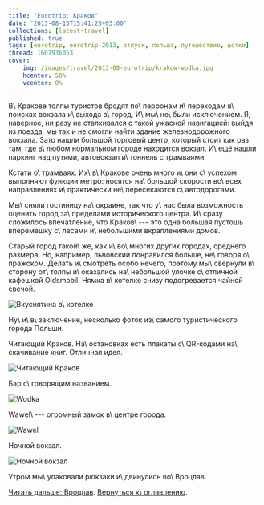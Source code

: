 ```yaml
---
title: "Eurotrip: Краков"
date: "2013-08-15T15:41:25+03:00"
collections: [latest-travel]
published: true
tags: [eurotrip, eurotrip-2013, отпуск, польша, путешествие, фотки]
thread: 1607936053
cover:
    img: /images/travel/2013-08-eurotrip/krakow-wodka.jpg
    hcenter: 50%
    vcenter: 0%
---
```


В\ Кракове толпы туристов бродят по\ перронам и\ переходам в\ поисках вокзала и\ выхода в\ город. И\ мы\ не\ были
исключением. Я, наверное, ни разу не сталкивался с такой ужасной навигацией: выйдя из поезда, мы так и не смогли найти
здание железнодорожного вокзала. Зато нашли большой торговый центр, который стоит как раз там, где в\ любом нормальном
городе находится вокзал. И\ ещё нашли паркинг над путями, автовокзал и\ тоннель с трамваями.

Кстати о\ трамваях. Их\ в\ Кракове очень много и\ они с\ успехом выполняют функции метро: носятся на\ большой скорости
во\ всех направлениях и\ практически не\ пересекаются с\ автодорогами.

Мы\ сняли гостиницу на\ окраине, так что у\ нас была возможность оценить город за\ пределами исторического центра.
И\ сразу сложилось впечатление, что Краков\ --- это одна большая пустошь вперемешку с\ лесами и\ небольшими
вкраплениями домов.

Старый город такой\ же, как и\ во\ многих других городах, среднего размера. Но, например, львовский понравился больше,
не\ говоря о\ пражском. Делать и\ смотреть особо нечего, поэтому мы\ свернули в\ сторону от\ толпы и\ оказались
на\ небольшой улочке с\ отличной кафешкой Oldsmobil. Нямка в\ котелке снизу подогревается чайной свечой.

![Вкуснятина в\ котелке](/images/travel/2013-08-eurotrip/krakow-pot.jpg "Вкуснятина в котелке")

Ну\ и\ в\ заключение, несколько фоток из\ самого туристического города Польши.

Читающий Краков. На\ остановках есть плакаты с\ QR-кодами на\ скачивание книг. Отличная идея.

![Читающий Краков](/images/travel/2013-08-eurotrip/krakow-reading.jpg "Читающий Краков")

Бар с\ говорящим названием.

![Wodka](/images/travel/2013-08-eurotrip/krakow-wodka.jpg "Wodka")

Wawel\ --- огромный замок в\ центре города.

![Wawel](/images/travel/2013-08-eurotrip/krakow-wawel.jpg "Wawel")

Ночной вокзал. 

![Ночной вокзал](/images/travel/2013-08-eurotrip/krakow-railway-station.jpg "Ночной вокзал")

Утром мы\ упаковали рюкзаки и\ двинулись во\ Вроцлав.

[Читать дальше: Вроцлав](/post/eurotrip-wroclaw/). [Вернуться к\ оглавлению](/post/eurotrip-2013/).

